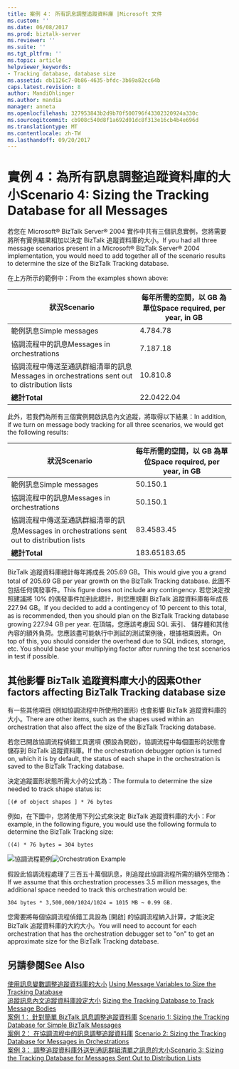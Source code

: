 ```yaml
---
title: 案例 4： 所有訊息調整追蹤資料庫 |Microsoft 文件
ms.custom: ''
ms.date: 06/08/2017
ms.prod: biztalk-server
ms.reviewer: ''
ms.suite: ''
ms.tgt_pltfrm: ''
ms.topic: article
helpviewer_keywords:
- Tracking database, database size
ms.assetid: db1126c7-0b86-4635-bfdc-3b69a82cc64b
caps.latest.revision: 8
author: MandiOhlinger
ms.author: mandia
manager: anneta
ms.openlocfilehash: 327953843b2d9b70f500796f43302320924a330c
ms.sourcegitcommit: cb908c540d8f1a692d01dc8f313e16cb4b4e696d
ms.translationtype: MT
ms.contentlocale: zh-TW
ms.lasthandoff: 09/20/2017
---
```

# <a name="scenario-4-sizing-the-tracking-database-for-all-messages"></a><span data-ttu-id="db3fb-102">實例 4：為所有訊息調整追蹤資料庫的大小</span><span class="sxs-lookup"><span data-stu-id="db3fb-102">Scenario 4: Sizing the Tracking Database for all Messages</span></span>
<span data-ttu-id="db3fb-103">若您在 Microsoft® BizTalk Server® 2004 實作中共有三個訊息實例，您將需要將所有實例結果相加以決定 BizTalk 追蹤資料庫的大小。</span><span class="sxs-lookup"><span data-stu-id="db3fb-103">If you had all three message scenarios present in a Microsoft® BizTalk Server® 2004 implementation, you would need to add together all of the scenario results to determine the size of the BizTalk Tracking database.</span></span>  
  
 <span data-ttu-id="db3fb-104">在上方所示的範例中：</span><span class="sxs-lookup"><span data-stu-id="db3fb-104">From the examples shown above:</span></span>  
  
|<span data-ttu-id="db3fb-105">狀況</span><span class="sxs-lookup"><span data-stu-id="db3fb-105">Scenario</span></span>|<span data-ttu-id="db3fb-106">每年所需的空間，以 GB 為單位</span><span class="sxs-lookup"><span data-stu-id="db3fb-106">Space required, per year, in GB</span></span>|  
|--------------|-------------------------------------|  
|<span data-ttu-id="db3fb-107">範例訊息</span><span class="sxs-lookup"><span data-stu-id="db3fb-107">Simple messages</span></span>|<span data-ttu-id="db3fb-108">4.78</span><span class="sxs-lookup"><span data-stu-id="db3fb-108">4.78</span></span>|  
|<span data-ttu-id="db3fb-109">協調流程中的訊息</span><span class="sxs-lookup"><span data-stu-id="db3fb-109">Messages in orchestrations</span></span>|<span data-ttu-id="db3fb-110">7.18</span><span class="sxs-lookup"><span data-stu-id="db3fb-110">7.18</span></span>|  
|<span data-ttu-id="db3fb-111">協調流程中傳送至通訊群組清單的訊息</span><span class="sxs-lookup"><span data-stu-id="db3fb-111">Messages in orchestrations sent out to distribution lists</span></span>|<span data-ttu-id="db3fb-112">10.8</span><span class="sxs-lookup"><span data-stu-id="db3fb-112">10.8</span></span>|  
|<span data-ttu-id="db3fb-113">**總計**</span><span class="sxs-lookup"><span data-stu-id="db3fb-113">**Total**</span></span>|<span data-ttu-id="db3fb-114">22.04</span><span class="sxs-lookup"><span data-stu-id="db3fb-114">22.04</span></span>|  
  
 <span data-ttu-id="db3fb-115">此外，若我們為所有三個實例開啟訊息內文追蹤，將取得以下結果：</span><span class="sxs-lookup"><span data-stu-id="db3fb-115">In addition, if we turn on message body tracking for all three scenarios, we would get the following results:</span></span>  
  
|<span data-ttu-id="db3fb-116">狀況</span><span class="sxs-lookup"><span data-stu-id="db3fb-116">Scenario</span></span>|<span data-ttu-id="db3fb-117">每年所需的空間，以 GB 為單位</span><span class="sxs-lookup"><span data-stu-id="db3fb-117">Space required, per year, in GB</span></span>|  
|--------------|-------------------------------------|  
|<span data-ttu-id="db3fb-118">範例訊息</span><span class="sxs-lookup"><span data-stu-id="db3fb-118">Simple messages</span></span>|<span data-ttu-id="db3fb-119">50.1</span><span class="sxs-lookup"><span data-stu-id="db3fb-119">50.1</span></span>|  
|<span data-ttu-id="db3fb-120">協調流程中的訊息</span><span class="sxs-lookup"><span data-stu-id="db3fb-120">Messages in orchestrations</span></span>|<span data-ttu-id="db3fb-121">50.1</span><span class="sxs-lookup"><span data-stu-id="db3fb-121">50.1</span></span>|  
|<span data-ttu-id="db3fb-122">協調流程中傳送至通訊群組清單的訊息</span><span class="sxs-lookup"><span data-stu-id="db3fb-122">Messages in orchestrations sent out to distribution lists</span></span>|<span data-ttu-id="db3fb-123">83.45</span><span class="sxs-lookup"><span data-stu-id="db3fb-123">83.45</span></span>|  
|<span data-ttu-id="db3fb-124">**總計**</span><span class="sxs-lookup"><span data-stu-id="db3fb-124">**Total**</span></span>|<span data-ttu-id="db3fb-125">183.65</span><span class="sxs-lookup"><span data-stu-id="db3fb-125">183.65</span></span>|  
  
 <span data-ttu-id="db3fb-126">BizTalk 追蹤資料庫總計每年將成長 205.69 GB。</span><span class="sxs-lookup"><span data-stu-id="db3fb-126">This would give you a grand total of 205.69 GB per year growth on the BizTalk Tracking database.</span></span> <span data-ttu-id="db3fb-127">此圖不包括任何偶發事件。</span><span class="sxs-lookup"><span data-stu-id="db3fb-127">This figure does not include any contingency.</span></span> <span data-ttu-id="db3fb-128">若您決定按照建議將 10% 的偶發事件加到此總計，則您應規劃 BizTalk 追蹤資料庫每年成長 227.94 GB。</span><span class="sxs-lookup"><span data-stu-id="db3fb-128">If you decided to add a contingency of 10 percent to this total, as is recommended, then you should plan on the BizTalk Tracking database growing 227.94 GB per year.</span></span> <span data-ttu-id="db3fb-129">在頂端，您應該考慮因 SQL 索引、 儲存體和其他內容的額外負荷。您應該盡可能執行中測試的測試案例後，根據相乘因素。</span><span class="sxs-lookup"><span data-stu-id="db3fb-129">On top of this, you should consider the overhead due to SQL indices, storage, etc. You should base your multiplying factor after running the test scenarios in test if possible.</span></span>  
  
## <a name="other-factors-affecting-biztalk-tracking-database-size"></a><span data-ttu-id="db3fb-130">其他影響 BizTalk 追蹤資料庫大小的因素</span><span class="sxs-lookup"><span data-stu-id="db3fb-130">Other factors affecting BizTalk Tracking database size</span></span>  
 <span data-ttu-id="db3fb-131">有一些其他項目 (例如協調流程中所使用的圖形) 也會影響 BizTalk 追蹤資料庫的大小。</span><span class="sxs-lookup"><span data-stu-id="db3fb-131">There are other items, such as the shapes used within an orchestration that also affect the size of the BizTalk Tracking database.</span></span>  
  
 <span data-ttu-id="db3fb-132">若您已開啟協調流程偵錯工具選項 (預設為開啟)，協調流程中每個圖形的狀態會儲存到 BizTalk 追蹤資料庫。</span><span class="sxs-lookup"><span data-stu-id="db3fb-132">If the orchestration debugger option is turned on, which it is by default, the status of each shape in the orchestration is saved to the BizTalk Tracking database.</span></span>  
  
 <span data-ttu-id="db3fb-133">決定追蹤圖形狀態所需大小的公式為：</span><span class="sxs-lookup"><span data-stu-id="db3fb-133">The formula to determine the size needed to track shape status is:</span></span>  
  
```  
[(# of object shapes ] * 76 bytes  
```  
  
 <span data-ttu-id="db3fb-134">例如，在下圖中，您將使用下列公式來決定 BizTalk 追蹤資料庫的大小：</span><span class="sxs-lookup"><span data-stu-id="db3fb-134">For example, in the following figure, you would use the following formula to determine the BizTalk Tracking size:</span></span>  
  
```  
((4) * 76 bytes = 304 bytes  
```  
  
 <span data-ttu-id="db3fb-135">![協調流程範例](../core/media/sample-orchestration.gif "Sample_orchestration")</span><span class="sxs-lookup"><span data-stu-id="db3fb-135">![Orchestration Example](../core/media/sample-orchestration.gif "Sample_orchestration")</span></span>  
  
 <span data-ttu-id="db3fb-136">假設此協調流程處理了三百五十萬個訊息，則追蹤此協調流程所需的額外空間為：</span><span class="sxs-lookup"><span data-stu-id="db3fb-136">If we assume that this orchestration processes 3.5 million messages, the additional space needed to track this orchestration would be:</span></span>  
  
```  
304 bytes * 3,500,000/1024/1024 = 1015 MB ~ 0.99 GB.  
```  
  
 <span data-ttu-id="db3fb-137">您需要將每個協調流程偵錯工具設為 [開啟] 的協調流程納入計算，才能決定 BizTalk 追蹤資料庫的大約大小。</span><span class="sxs-lookup"><span data-stu-id="db3fb-137">You will need to account for each orchestration that has the orchestration debugger set to "on" to get an approximate size for the BizTalk Tracking database.</span></span>  
  
## <a name="see-also"></a><span data-ttu-id="db3fb-138">另請參閱</span><span class="sxs-lookup"><span data-stu-id="db3fb-138">See Also</span></span>  
 <span data-ttu-id="db3fb-139">[使用訊息變數調整追蹤資料庫的大小](../core/using-message-variables-to-size-the-tracking-database.md) </span><span class="sxs-lookup"><span data-stu-id="db3fb-139">[Using Message Variables to Size the Tracking Database](../core/using-message-variables-to-size-the-tracking-database.md) </span></span>  
 <span data-ttu-id="db3fb-140">[追蹤訊息內文追蹤資料庫設定大小](../core/sizing-the-tracking-database-to-track-message-bodies.md) </span><span class="sxs-lookup"><span data-stu-id="db3fb-140">[Sizing the Tracking Database to Track Message Bodies](../core/sizing-the-tracking-database-to-track-message-bodies.md) </span></span>  
 <span data-ttu-id="db3fb-141">[案例 1： 針對簡單 BizTalk 訊息調整追蹤資料庫](../core/scenario-1-sizing-the-tracking-database-for-simple-biztalk-messages.md) </span><span class="sxs-lookup"><span data-stu-id="db3fb-141">[Scenario 1: Sizing the Tracking Database  for Simple BizTalk Messages](../core/scenario-1-sizing-the-tracking-database-for-simple-biztalk-messages.md) </span></span>  
 <span data-ttu-id="db3fb-142">[案例 2： 在協調流程中的訊息調整追蹤資料庫](../core/scenario-2-sizing-the-tracking-database-for-messages-in-orchestrations.md) </span><span class="sxs-lookup"><span data-stu-id="db3fb-142">[Scenario 2: Sizing the Tracking Database  for Messages in Orchestrations](../core/scenario-2-sizing-the-tracking-database-for-messages-in-orchestrations.md) </span></span>  
 [<span data-ttu-id="db3fb-143">案例 3： 調整追蹤資料庫外送到通訊群組清單之訊息的大小</span><span class="sxs-lookup"><span data-stu-id="db3fb-143">Scenario 3: Sizing the Tracking Database  for Messages Sent Out to Distribution Lists</span></span>](../core/scenario-3-size-the-tracking-database-for-messages-sent-to-distribution-lists.md)